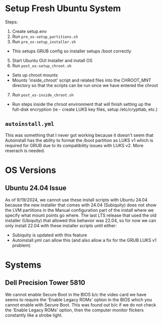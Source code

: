 Setup Fresh Ubuntu System
===========================

Steps:

1. Create setup.env
2. Run `pre_os-setup_partitions.sh`
3. Run `pre_os-setup_installer.sh`

- This setups GRUB config so installer setups /boot correctly

5. Start Ubuntu GUI Installer and install OS
6. Run `post_os-setup_chroot.sh`

- Sets up chroot mounts
- Mounts 'inside_chroot' script and related files into the CHROOT_MNT
  directory so that the scripts can be run once we have entered the chroot

7. Run `post_os-inside_chroot.sh`

- Run steps inside the chroot environment that will finish setting up the
  full-disk encryption (ie - create LUKS key files, setup /etc/crypttab, etc.)


`autoinstall.yml`
-----------------

This was something that I never got working because it doesn't seem that
Autoinstall has the ability to format the /boot partition as LUKS v1 which is
required for GRUB due to its compatibility issues with LUKS v2.  More reserach
is needed.


OS Versions
===========

Ubuntu 24.04 Issue
------------------

As of 9/19/2024, we cannot use these install scripts with Ubuntu 24.04 because
the new installer that comes with 24.04 (Subiquity) does not show the LVM
partitions in the Manual configuration part of the install where we specify what
mount points go where.  The last LTS release that used the old installer (Ubiquity)
that allowed this behavior was 22.04, so for now we can only install 22.04 with
these installer scripts until either:

  - Subiquity is updated with this feature
  - Autoinstall.yml can allow this (and also allow a fix for the GRUB LUKS v1 problem)


Systems
=======

Dell Precision Tower 5810
-------------------------

We cannot enable Secure Boot in the BIOS b/c the video card we have seems to
require the 'Enable Legacy ROMs' option in the BIOS which you cannot enable
with Secure Boot. This was found out b/c if we do not check the 'Enable Legacy ROMs'
option, then the computer monitor flickers constantly like a strobe light.
